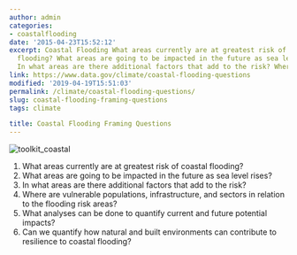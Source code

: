 ```yaml
---
author: admin
categories:
- coastalflooding
date: '2015-04-23T15:52:12'
excerpt: Coastal Flooding What areas currently are at greatest risk of coastal
  flooding? What areas are going to be impacted in the future as sea level rises?
  In what areas are there additional factors that add to the risk? Where are…
link: https://www.data.gov/climate/coastal-flooding-questions
modified: '2019-04-19T15:51:03'
permalink: /climate/coastal-flooding-questions/
slug: coastal-flooding-framing-questions
tags: climate

title: Coastal Flooding Framing Questions
---
```


![toolkit_coastal](https://s3-us-gov-west-1.amazonaws.com/cg-0817d6e3-93c4-4de8-8b32-da6919464e61/toolkit_coastal-1024x1024.png)

1. What areas currently are at greatest risk of coastal flooding?
2. What areas are going to be impacted in the future as sea level rises?
3. In what areas are there additional factors that add to the risk?
4. Where are vulnerable populations, infrastructure, and sectors in relation to the flooding risk areas?
5. What analyses can be done to quantify current and future potential impacts?
6. Can we quantify how natural and built environments can contribute to resilience to coastal flooding?
